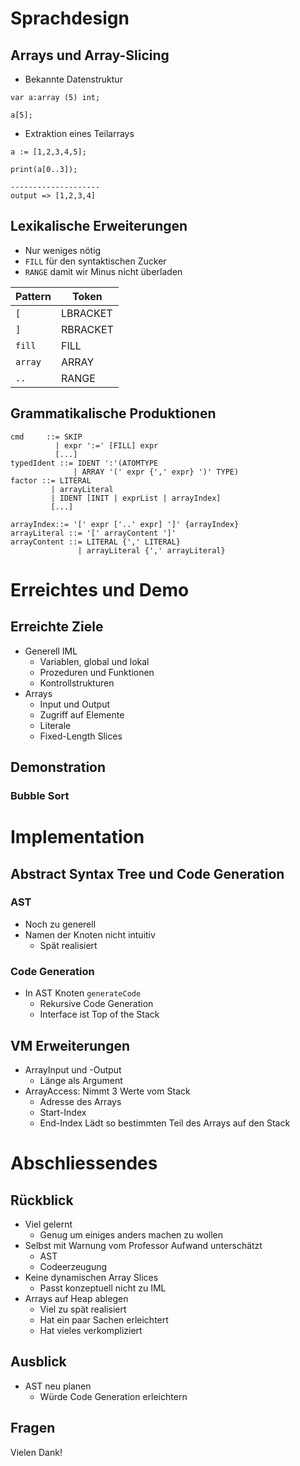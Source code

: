 # Sprachdesign

## Arrays und Array-Slicing

* Bekannte Datenstruktur

```
var a:array (5) int;

a[5];
```

* Extraktion eines Teilarrays

```
a := [1,2,3,4,5];

print(a[0..3]);

--------------------
output => [1,2,3,4]
```
## Lexikalische Erweiterungen

* Nur weniges nötig
* `FILL` für den syntaktischen Zucker
* `RANGE` damit wir Minus nicht überladen

Pattern                        | Token
-------------------            |--------------------
`[`                            | LBRACKET
`]`                            | RBRACKET
`fill`                         | FILL
`array`                        | ARRAY
`..`                           | RANGE

## Grammatikalische Produktionen

```
cmd     ::= SKIP
          | expr ':=' [FILL] expr
          [...]
typedIdent ::= IDENT ':'(ATOMTYPE 
              | ARRAY '(' expr {',' expr} ')' TYPE)
factor ::= LITERAL
         | arrayLiteral
         | IDENT [INIT | exprList | arrayIndex]
         [...]

arrayIndex::= '[' expr ['..' expr] ']' {arrayIndex}
arrayLiteral ::= '[' arrayContent ']'
arrayContent ::= LITERAL {',' LITERAL}
               | arrayLiteral {',' arrayLiteral}
```

# Erreichtes und Demo

## Erreichte Ziele

* Generell IML
    * Variablen, global und lokal
    * Prozeduren und Funktionen
    * Kontrollstrukturen
* Arrays
	* Input und Output
	* Zugriff auf Elemente
	* Literale
    * Fixed-Length Slices


## Demonstration
### Bubble Sort


# Implementation

## Abstract Syntax Tree und Code Generation

### AST 

* Noch zu generell
* Namen der Knoten nicht intuitiv
	* Spät realisiert

### Code Generation

* In AST Knoten `generateCode`
	* Rekursive Code Generation
	* Interface ist Top of the Stack


## VM Erweiterungen

* ArrayInput und -Output
    * Länge als Argument
* ArrayAccess:
  Nimmt 3 Werte vom Stack
    * Adresse des Arrays
    * Start-Index
    * End-Index
Lädt so bestimmten Teil des Arrays auf den Stack

# Abschliessendes

## Rückblick

* Viel gelernt
    * Genug um einiges anders machen zu wollen
* Selbst mit Warnung vom Professor Aufwand unterschätzt
	* AST
	* Codeerzeugung
* Keine dynamischen Array Slices
    * Passt konzeptuell nicht zu IML
* Arrays auf Heap ablegen
    * Viel zu spät realisiert
    * Hat ein paar Sachen erleichtert
    * Hat vieles verkompliziert


## Ausblick

* AST neu planen
    * Würde Code Generation erleichtern

## Fragen

Vielen Dank! 
